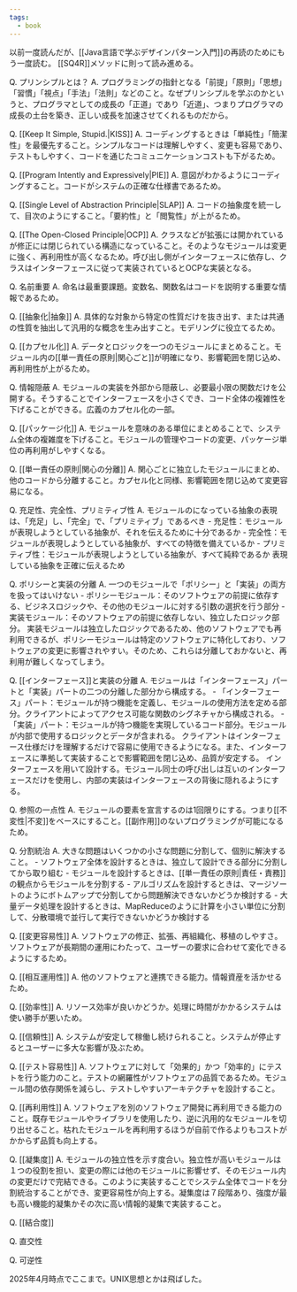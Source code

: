 ```yaml
---
tags:
  - book
---
```


以前一度読んだが、[[Java言語で学ぶデザインパターン入門]]の再読のためにもう一度読む。
[[SQ4R]]メソッドに則って読み進める。

Q. プリンシプルとは？
A. プログラミングの指針となる「前提」「原則」「思想」「習慣」「視点」「手法」「法則」などのこと。なぜプリンシプルを学ぶのかというと、プログラマとしての成長の「正道」であり「近道」、つまりプログラマの成長の土台を築き、正しい成長を加速させてくれるものだから。

Q. [[Keep It Simple, Stupid.|KISS]]
A. コーディングするときは「単純性」「簡潔性」を最優先すること。シンプルなコードは理解しやすく、変更も容易であり、テストもしやすく、コードを通じたコミュニケーションコストも下がるため。

Q. [[Program Intently and Expressively|PIE]]
A. 意図がわかるようにコーディングすること。コードがシステムの正確な仕様書であるため。

Q. [[Single Level of Abstraction Principle|SLAP]]
A. コードの抽象度を統一して、目次のようにすること。「要約性」と「閲覧性」が上がるため。

Q. [[The Open-Closed Principle|OCP]]
A. クラスなどが拡張には開かれているが修正には閉じられている構造になっていること。そのようなモジュールは変更に強く、再利用性が高くなるため。呼び出し側がインターフェースに依存し、クラスはインターフェースに従って実装されているとOCPな実装となる。

Q. 名前重要
A. 命名は最重要課題。変数名、関数名はコードを説明する重要な情報であるため。

Q. [[抽象化|抽象]]
A. 具体的な対象から特定の性質だけを抜き出す、または共通の性質を抽出して汎用的な概念を生み出すこと。モデリングに役立てるため。

Q. [[カプセル化]]
A. データとロジックを一つのモジュールにまとめること。モジュール内の[[単一責任の原則|関心ごと]]が明確になり、影響範囲を閉じ込め、再利用性が上がるため。

Q. 情報隠蔽
A. モジュールの実装を外部から隠蔽し、必要最小限の関数だけを公開する。そうすることでインターフェースを小さくでき、コード全体の複雑性を下げることができる。広義のカプセル化の一部。

Q. [[パッケージ化]]
A. モジュールを意味のある単位にまとめることで、システム全体の複雑度を下げること。モジュールの管理やコードの変更、パッケージ単位の再利用がしやすくなる。

Q. [[単一責任の原則|関心の分離]]
A. 関心ごとに独立したモジュールにまとめ、他のコードから分離すること。カプセル化と同様、影響範囲を閉じ込めて変更容易になる。

Q. 充足性、完全性、プリミティブ性
A. 
	モジュールのになっている抽象の表現は、「充足」し、「完全」で、「プリミティブ」であるべき
	- 充足性：モジュールが表現しようとしている抽象が、それを伝えるために十分であるか
	- 完全性：モジュールが表現しようとしている抽象が、すべての特徴を備えているか
	- プリミティブ性：モジュールが表現しようとしている抽象が、すべて純粋であるか
	表現している抽象を正確に伝えるため

Q. ポリシーと実装の分離
A. 
	一つのモジュールで「ポリシー」と「実装」の両方を扱ってはいけない
	- ポリシーモジュール：そのソフトウェアの前提に依存する、ビジネスロジックや、その他のモジュールに対する引数の選択を行う部分
	- 実装モジュール：そのソフトウェアの前提に依存しない、独立したロジック部分。
	実装モジュールは独立したロジックであるため、他のソフトウェアでも再利用できるが、ポリシーモジュールは特定のソフトウェアに特化しており、ソフトウェアの変更に影響されやすい。そのため、これらは分離しておかないと、再利用が難しくなってしまう。

Q. [[インターフェース]]と実装の分離
A. 
	モジュールは「インターフェース」パートと「実装」パートの二つの分離した部分から構成する。
	- 「インターフェース」パート：モジュールが持つ機能を定義し、モジュールの使用方法を定める部分。クライアントによってアクセス可能な関数のシグネチャから構成される。
	- 「実装」パート：モジュールが持つ機能を実現しているコード部分。モジュールが内部で使用するロジックとデータが含まれる。
	クライアントはインターフェース仕様だけを理解するだけで容易に使用できるようになる。また、インターフェースに準拠して実装することで影響範囲を閉じ込め、品質が安定する。
	インターフェースを用いて設計する。モジュール同士の呼び出しは互いのインターフェースだけを使用し、内部の実装はインターフェースの背後に隠れるようにする。

Q. 参照の一点性
A. モジュールの要素を宣言するのは1回限りにする。つまり[[不変性|不変]]をベースにすること。[[副作用]]のないプログラミングが可能になるため。

Q. 分割統治
A. 
	大きな問題はいくつかの小さな問題に分割して、個別に解決すること。
	- ソフトウェア全体を設計するときは、独立して設計できる部分に分割してから取り組む
	- モジュールを設計するときは、[[単一責任の原則|責任・責務]]の観点からモジュールを分割する
	- アルゴリズムを設計するときは、マージソートのようにボトムアップで分割してから問題解決できないかどうか検討する
	- 大量データ処理を設計するときは、MapReduceのように計算を小さい単位に分割して、分散環境で並行して実行できないかどうか検討する

Q. [[変更容易性]]
A. ソフトウェアの修正、拡張、再組織化、移植のしやすさ。ソフトウェアが長期間の運用にわたって、ユーザーの要求に合わせて変化できるようにするため。

Q. [[相互運用性]]
A. 他のソフトウェアと連携できる能力。情報資産を活かせるため。

Q. [[効率性]]
A. リソース効率が良いかどうか。処理に時間がかかるシステムは使い勝手が悪いため。

Q. [[信頼性]]
A. システムが安定して稼働し続けられること。システムが停止するとユーザーに多大な影響が及ぶため。

Q. [[テスト容易性]]
A. ソフトウェアに対して「効果的」かつ「効率的」にテストを行う能力のこと。テストの網羅性がソフトウェアの品質であるため。モジュール間の依存関係を減らし、テストしやすいアーキテクチャを設計すること。

Q. [[再利用性]]
A. ソフトウェアを別のソフトウェア開発に再利用できる能力のこと。既存モジュールやライブラリを使用したり、逆に汎用的なモジュールを切り出せること。枯れたモジュールを再利用するほうが自前で作るよりもコストがかからず品質も向上する。

Q. [[凝集度]]
A. モジュールの独立性を示す度合い。独立性が高いモジュールは１つの役割を担い、変更の際には他のモジュールに影響せず、そのモジュール内の変更だけで完結できる。このように実装することでシステム全体でコードを分割統治することができ、変更容易性が向上する。凝集度は７段階あり、強度が最も高い機能的凝集かその次に高い情報的凝集で実装すること。

Q. [[結合度]]

Q. 直交性

Q. 可逆性

2025年4月時点でここまで。UNIX思想とかは飛ばした。